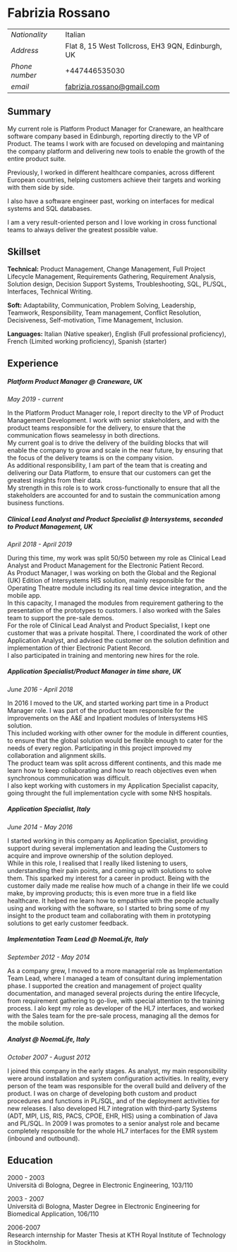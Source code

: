 # Fabrizia Rossano

| | |
|---|---|
|*Nationality*| Italian|
|*Address*|Flat 8, 15 West Tollcross, EH3 9QN, Edinburgh, UK|
|*Phone number*| +447446535030|
|*email*|fabrizia.rossano@gmail.com|

## Summary
My current role is Platform Product Manager for Craneware, an healthcare software company based in Edinburgh, reporting directly to the VP of Product. The teams I work with are focused on developing and maintaning the company platform and delivering new tools to enable the growth of the entire product suite.

Previously, I worked in different healthcare companies, across different European countries, helping customers achieve their targets and working with them side by side.

I also have a software engineer past, working on interfaces for medical systems and SQL databases.

I am a very result-oriented person and I love working in cross functional teams to always deliver the greatest possible value.  

## Skillset
**Technical:** Product Management, Change Management, Full Project Lifecycle Management, Requirements Gathering, Requirement Analysis, Solution design, Decision Support Systems, Troubleshooting, SQL, PL/SQL, Interfaces, Technical Writing.

**Soft:** Adaptability, Communication, Problem Solving, Leadership, Teamwork, Responsibility, Team management, Conflict Resolution, Decisiveness, Self-motivation, Time Management, Inclusion.

**Languages:** Italian (Native speaker), English (Full professional proficiency),
French (Limited working proficiency), Spanish (starter)

## Experience
##### Platform Product Manager @ Craneware, UK
*May 2019 - current*

In the Platform Product Manager role, I report direclty to the VP of Product Management Development. I work with senior stakeholders, and with the product teams responsible for the delivery, to ensure that the communication flows seamelessy in both directions. <br>
My current goal is to drive the delivery of the building blocks that will enable the company to grow and scale in the near future, by ensuring that the focus of the delivery teams is on the company vision. <br>
As additional responsibility, I am part of the team that is creating and delivering our Data Platform, to ensure that our customers can get the greatest insights from their data. <br>
My strength in this role is to work cross-functionally to ensure that all the stakeholders are accounted for and to sustain the communication among business functions.

##### Clinical Lead Analyst and Product Specialist @ Intersystems, seconded to Product Management, UK
*April 2018 - April 2019*

During this time, my work was split 50/50 between my role as Clinical Lead Analyst and Product Management for the Electronic Patient Record. <br>
As Product Manager, I was working on both the Global and the Regional (UK) Edition of Intersystems HIS solution, mainly responsible for the Operating Theatre module including its real time device integration, and the mobile app.<br>
In this capacity, I managed the modules from requirement gathering to the presentation of the prototypes to customers. I also worked with the Sales team to support the pre-sale demos. <br>
For the role of Clinical Lead Analyst and Product Specialist, I kept one customer that was a private hospital. There, I coordinated the work of other Application Analyst, and advised the customer on the solution definition and implementation of thier Electronic Patient Record. <br>
I also participated in training and mentoring new hires for the role.

##### Application Specialist/Product Manager in time share, UK
*June 2016 - April 2018*

In 2016 I moved to the UK, and started working part time in a Product Manager role. I was part of the product team responsible for the improvements on the A&E and Inpatient modules of Intersystems HIS solution. <br> This included working with other owner for the module in different counties, to ensure that the global solution would be flexible enough to cater for the needs of every region. Participating in this project improved my collaboration and alignment skills. <br>
The product team was split across different continents, and this made me learn how to keep collaborating and how to reach objectives even when synchronous communication was difficult.<br>
I also kept working with customers in my Application Specialist capacity, going throught the full implementation cycle with some NHS hospitals.

##### Application Specialist, Italy
*June 2014 - May 2016*

I started working in this company as Application Specialist, providing support during several implementation and leading the Customers to acquire and improve ownership of the solution deployed.<br>
While in this role, I realised that I really liked listening to users, understanding their pain points, and coming up with solutions to solve them. This sparked my interest for a career in product.
Being with the customer daily made me realise how much of a change in their life we could make, by improving products; this is even more true in a field like healthcare. It helped me learn how to empathise with the people actually using and working with the software, so I started to bring some of my insight to the product team and collaborating with them in prototyping solutions to get early customer feedback.

##### Implementation Team Lead @ NoemaLife, Italy
*September 2012 - May 2014*

As a company grew, I moved to a more managerial role as Implementation Team Lead, where I managed a team of consultant during implementation phase. I supported the creation and management of project quality documentation, and managed several projects during the entire lifecycle, from requirement gathering to go-live, with special attention to the training process. I alo kept my role as developer of the HL7 interfaces, and worked with the Sales team for the pre-sale process, managing all the demos for the mobile solution.

##### Analyst @ NoemaLife, Italy
*October 2007 - August 2012*

I joined this company in the early stages. As analyst, my main responsibility were around installation and system configuration activities. In reality, every person of the team was responsible for the overall build and delivery of the product. I was on charge of developing both custom and product procedures and functions in PL/SQL, and of the deployment activities for new releases.
I also developed HL7 integration with third-party Systems (ADT, MPI, LIS, RIS, PACS, CPOE, EHR, HIS) using a combination of Java and PL/SQL.
In 2009 I was promotes to a senior analyst role and became completely responsible for the whole HL7 interfaces for the EMR system (inbound and outbound).


## Education
2000 - 2003 <br>
Università di Bologna, Degree in Electronic Engineering, 103/110

2003 - 2007 <br>
Università di Bologna, Master Degree in Electronic Engineering for Biomedical Application, 106/110

2006-2007 <br>
Research internship for Master Thesis at KTH Royal Institute of Technology in Stockholm.
